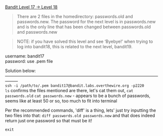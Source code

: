 [Bandit Level 17 → Level 18](https://overthewire.org/wargames/bandit/bandit18.html)

> There are 2 files in the homedirectory: passwords.old and passwords.new. The password for the next level is in passwords.new and is the only line that has been changed between passwords.old and passwords.new  

> NOTE: if you have solved this level and see ‘Byebye!’ when trying to log into bandit18, this is related to the next level, bandit19.    

username: bandit17  
password: use .pem file  

Solution below:  
———————————————————————————————————————  
`ssh -i /path/to/.pem bandit17@bandit.labs.overthewire.org -p2220`  
`ls` confirms the files mentioned are there, let's cat them out, `cat passwords.old` `cat passwords.new` - appears to be a bunch of passwords, seems like at least 50 or so, too much to fit into terminal  

Per the recommended commands, 'diff' is a thing, lets' just try inputting the two files into that: `diff passwords.old passwords.new` and that does indeed return just one password so that must be it!  

`exit`  
